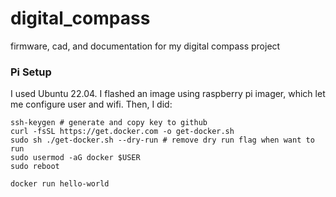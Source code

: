 # digital_compass
firmware, cad, and documentation for my digital compass project


### Pi Setup
I used Ubuntu 22.04. I flashed an image using raspberry pi imager, which let me configure user and wifi. Then, I did:

```
ssh-keygen # generate and copy key to github
curl -fsSL https://get.docker.com -o get-docker.sh
sudo sh ./get-docker.sh --dry-run # remove dry run flag when want to run
sudo usermod -aG docker $USER
sudo reboot

docker run hello-world
```
